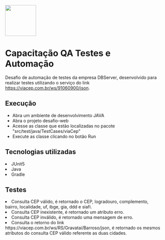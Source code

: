 <img src="https://user-images.githubusercontent.com/38113015/110805359-c4c9de00-825f-11eb-991e-25f4c98e1518.png" width="100"> 

# Capacitação QA Testes e Automação 
Desafio de automação de testes da empresa DBServer, desenvolvido para realizar testes utilizando o serviço do link https://viacep.com.br/ws/91060900/json.

## Execução
<ul>
  <li>Abra um ambiente de desenvolvimento JAVA</li>
  <li>Abra o projeto desafio-web</li>
  <li>Acesse as classe que estão localizadas no pacote "src/test/java/TestCases/viaCep"</li>
  <li>Execute as classe clicando no botão Run</li>
</ul>

## Tecnologias utilizadas
<li>JUnit5</li>
<li>Java</li>
<li>Gradle</li>

## Testes
<li>Consulta CEP válido, é retornado o CEP, logradouro, complemento, bairro, localidade, uf, ibge, gia, ddd e siafi.</li>
<li>Consulta CEP inexistente, é retornado um atributo erro.</li>
<li>Consulta CEP inválido, é retornado uma mensagem de erro.</li>
<li>Consulta o retorno do link https://viacep.com.br/ws/RS/Gravatai/Barroso/json, é retornado os mesmos atributos do consulta CEP válido referente as duas cidades.</li>
